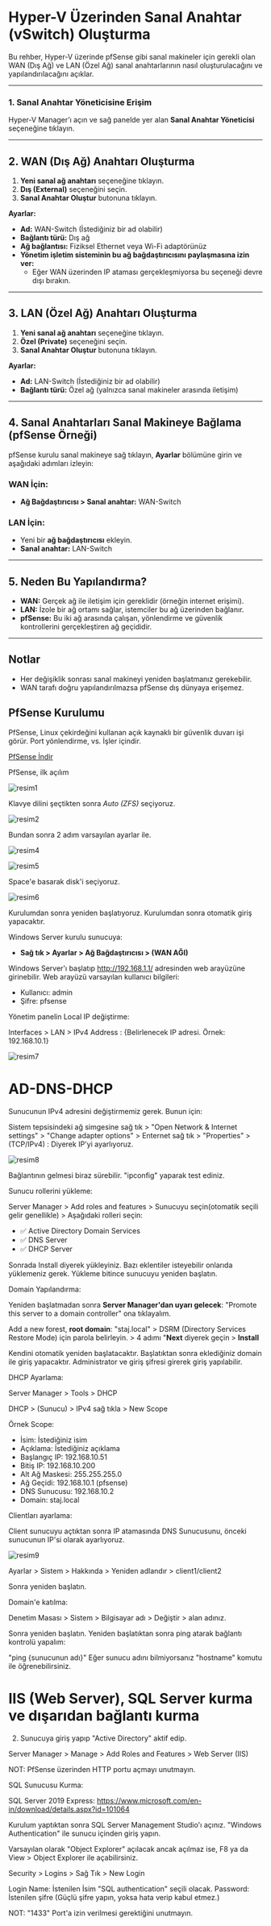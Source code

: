 # Hyper-V Üzerinden Sanal Anahtar (vSwitch) Oluşturma

Bu rehber, Hyper-V üzerinde pfSense gibi sanal makineler için gerekli olan WAN (Dış Ağ) ve LAN (Özel Ağ) sanal anahtarlarının nasıl oluşturulacağını ve yapılandırılacağını açıklar.

---

### 1. Sanal Anahtar Yöneticisine Erişim

Hyper-V Manager’ı açın ve sağ panelde yer alan **Sanal Anahtar Yöneticisi** seçeneğine tıklayın.

---

## 2. WAN (Dış Ağ) Anahtarı Oluşturma

1. **Yeni sanal ağ anahtarı** seçeneğine tıklayın.
2. **Dış (External)** seçeneğini seçin.
3. **Sanal Anahtar Oluştur** butonuna tıklayın.

**Ayarlar:**

- **Ad:** WAN-Switch (İstediğiniz bir ad olabilir)
- **Bağlantı türü:** Dış ağ
- **Ağ bağlantısı:** Fiziksel Ethernet veya Wi-Fi adaptörünüz
- **Yönetim işletim sisteminin bu ağ bağdaştırıcısını paylaşmasına izin ver:**  
  - Eğer WAN üzerinden IP ataması gerçekleşmiyorsa bu seçeneği devre dışı bırakın.

---

## 3. LAN (Özel Ağ) Anahtarı Oluşturma

1. **Yeni sanal ağ anahtarı** seçeneğine tıklayın.
2. **Özel (Private)** seçeneğini seçin.
3. **Sanal Anahtar Oluştur** butonuna tıklayın.

**Ayarlar:**

- **Ad:** LAN-Switch (İstediğiniz bir ad olabilir)
- **Bağlantı türü:** Özel ağ (yalnızca sanal makineler arasında iletişim)

---

## 4. Sanal Anahtarları Sanal Makineye Bağlama (pfSense Örneği)

pfSense kurulu sanal makineye sağ tıklayın, **Ayarlar** bölümüne girin ve aşağıdaki adımları izleyin:

### WAN İçin:
- **Ağ Bağdaştırıcısı > Sanal anahtar:** WAN-Switch

### LAN İçin:
- Yeni bir **ağ bağdaştırıcısı** ekleyin.
- **Sanal anahtar:** LAN-Switch

---

## 5. Neden Bu Yapılandırma?

- **WAN:** Gerçek ağ ile iletişim için gereklidir (örneğin internet erişimi).
- **LAN:** İzole bir ağ ortamı sağlar, istemciler bu ağ üzerinden bağlanır.
- **pfSense:** Bu iki ağ arasında çalışan, yönlendirme ve güvenlik kontrollerini gerçekleştiren ağ geçididir.

---

## Notlar

- Her değişiklik sonrası sanal makineyi yeniden başlatmanız gerekebilir.
- WAN tarafı doğru yapılandırılmazsa pfSense dış dünyaya erişemez.


## PfSense Kurulumu

PfSense, Linux çekirdeğini kullanan açık kaynaklı bir güvenlik duvarı işi görür. Port yönlendirme, vs. İşler içindir.

<a href="https://www.pfsense.org/">PfSense İndir</a>

PfSense, ilk açılım

![resim1](https://github.com/user-attachments/assets/2192c375-dba0-4e54-8127-50750f48f61b)


Klavye dilini şeçtikten sonra *Auto (ZFS)* seçiyoruz.

![resim2](https://github.com/user-attachments/assets/2e3a2677-a175-4c05-a516-1bb39d195678)



Bundan sonra 2 adım varsayılan ayarlar ile.

![resim4](https://github.com/user-attachments/assets/c6e26b43-ba81-4245-a51b-af38a9d3dc31)

![resim5](https://github.com/user-attachments/assets/3fceff31-d1a4-46a3-8995-2719a7491fe2)


Space'e basarak disk'i seçiyoruz.

![resim6](https://github.com/user-attachments/assets/6cd021cc-ab17-4f04-bc11-22a2f2e76b0d)



Kurulumdan sonra yeniden başlatıyoruz.
Kurulumdan sonra otomatik giriş yapacaktır.

Windows Server kurulu sunucuya:
- **Sağ tık > Ayarlar > Ağ Bağdaştırıcısı > (WAN AĞI)**

Windows Server'ı başlatıp http://192.168.1.1/ adresinden web arayüzüne girinebilir.
Web arayüzü varsayılan kullanıcı bilgileri:

- Kullanıcı: admin
- Şifre: pfsense

Yönetim panelin Local IP değiştirme:

Interfaces > LAN > IPv4 Address : {Belirlenecek IP adresi. Örnek: 192.168.10.1}

![resim7](https://github.com/user-attachments/assets/c3cb22ea-2448-478b-8f0d-7b03b5b50099)


# AD-DNS-DHCP

Sunucunun IPv4 adresini değiştirmemiz gerek. Bunun için:

Sistem tepsisindeki ağ simgesine sağ tık > "Open Network & Internet settings" > "Change adapter options" > Enternet sağ tık > "Properties" > (TCP/IPv4) : Diyerek IP'yi ayarlıyoruz.

![resim8](https://github.com/user-attachments/assets/58fdfa5a-31a1-470a-9f06-ab7bcbaf50e9)


Bağlantının gelmesi biraz sürebilir. "ipconfig" yaparak test ediniz.

Sunucu rollerini yükleme:

Server Manager > Add roles and features > Sunucuyu seçin(otomatik seçili gelir genellikle) > Aşağıdaki rolleri seçin:

- ✅ Active Directory Domain Services
- ✅ DNS Server
- ✅ DHCP Server

Sonrada Install diyerek yükleyiniz. Bazı eklentiler isteyebilir onlarıda yüklemeniz gerek. Yükleme bitince sunucuyu yeniden başlatın.

Domain Yapılandırma:

Yeniden başlatmadan sonra **Server Manager'dan uyarı gelecek**: "Promote this server to a domain controller" ona tıklayalım.

Add a new forest, **root domain**: "staj.local" > DSRM (Directory Services Restore Mode) için parola belirleyin. > 4 adımı "**Next** diyerek geçin > **Install**

Kendini otomatik yeniden başlatacaktır. Başlatıktan sonra eklediğiniz domain ile giriş yapacaktır. Administrator ve giriş şifresi girerek giriş yapılabilir.

DHCP Ayarlama:

Server Manager > Tools > DHCP

DHCP > (Sunucu) > IPv4 sağ tıkla > New Scope

Örnek Scope:
- İsim: İstediğiniz isim
- Açıklama: İstediğiniz açıklama
- Başlangıç IP: 192.168.10.51
- Bitiş IP: 192.168.10.200
- Alt Ağ Maskesi: 255.255.255.0
- Ağ Geçidi: 192.168.10.1 (pfsense)
- DNS Sunucusu: 192.168.10.2
- Domain: staj.local


Clientları ayarlama:

Client sunucuyu açtıktan sonra IP atamasında DNS Sunucusunu, önceki sunucunun IP'si olarak ayarlıyoruz.

![resim9](https://github.com/user-attachments/assets/d1d4b841-ec6e-47b9-b292-788600f6ed0d)


Ayarlar > Sistem > Hakkında > Yeniden adlandır > client1/client2

Sonra yeniden başlatın.

Domain'e katılma:

Denetim Masası > Sistem > Bilgisayar adı > Değiştir > alan adınız.

Sonra yeniden başlatın. Yeniden başlatıktan sonra ping atarak bağlantı kontrolü yapalım:

"ping {sunucunun adı}" Eğer sunucu adını bilmiyorsanız "hostname" komutu ile öğrenebilirsiniz.

# IIS (Web Server), SQL Server kurma ve dışarıdan bağlantı kurma

2. Sunucuya giriş yapıp "Active Directory" aktif edip.

Server Manager > Manage > Add Roles and Features > Web Server (IIS)

NOT: PfSense üzerinden HTTP portu açmayı unutmayın.

SQL Sunucusu Kurma:

SQL Server 2019 Express: https://www.microsoft.com/en-in/download/details.aspx?id=101064

Kurulum yaptıktan sonra SQL Server Management Studio'ı açınız.
"Windows Authentication" ile sunucu içinden giriş yapın.

Varsayılan olarak "Object Explorer" açılacak ancak açılmaz ise, F8 ya da View > Object Explorer ile açabilirsiniz.

Security > Logins > Sağ Tık > New Login

Login Name: İstenilen İsim
"SQL authentication" seçili olacak.
Password: İstenilen şifre (Güçlü şifre yapın, yoksa hata verip kabul etmez.)

NOT: "1433" Port'a izin verilmesi gerektiğini unutmayın.



